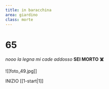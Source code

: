 ```yaml
---
title: in baracchina
area: giardino
class: morte
---
```

# 65
_nooo la legna mi cade addosso_
**SEI MORTO ☠️**

![[foto_49.jpg]]

INIZIO [[1-start|1]]

